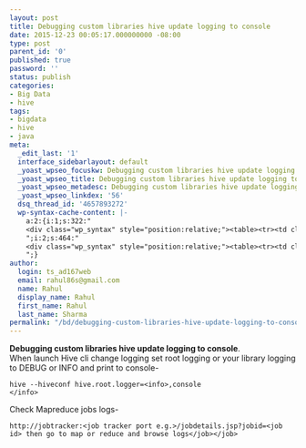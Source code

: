 ```yaml
---
layout: post
title: Debugging custom libraries hive update logging to console
date: 2015-12-23 00:05:17.000000000 -08:00
type: post
parent_id: '0'
published: true
password: ''
status: publish
categories:
- Big Data
- hive
tags:
- bigdata
- hive
- java
meta:
  _edit_last: '1'
  interface_sidebarlayout: default
  _yoast_wpseo_focuskw: Debugging custom libraries hive update logging to console
  _yoast_wpseo_title: Debugging custom libraries hive update logging to console
  _yoast_wpseo_metadesc: Debugging custom libraries hive update logging to console
  _yoast_wpseo_linkdex: '56'
  dsq_thread_id: '4657893272'
  wp-syntax-cache-content: |-
    a:2:{i:1;s:322:"
    <div class="wp_syntax" style="position:relative;"><table><tr><td class="code"><pre class="unix" style="font-family:monospace;">hive --hiveconf hive.root.logger=&lt;INFO|DEBUG&gt;,console</pre></td></tr></table><p class="theCode" style="display:none;">hive --hiveconf hive.root.logger=&lt;INFO|DEBUG&gt;,console</p></div>
    ";i:2;s:464:"
    <div class="wp_syntax" style="position:relative;"><table><tr><td class="code"><pre class="html" style="font-family:monospace;">http://jobtracker:&lt;job tracker port e.g. 50030&gt;/jobdetails.jsp?jobid=&lt;job id&gt; then go to map or reduce and browse logs</pre></td></tr></table><p class="theCode" style="display:none;">http://jobtracker:&lt;job tracker port e.g. 50030&gt;/jobdetails.jsp?jobid=&lt;job id&gt; then go to map or reduce and browse logs</p></div>
    ";}
author:
  login: ts_ad167web
  email: rahul86s@gmail.com
  name: Rahul
  display_name: Rahul
  first_name: Rahul
  last_name: Sharma
permalink: "/bd/debugging-custom-libraries-hive-update-logging-to-console/"
---
```

 **Debugging custom libraries hive update logging to console**.  
When launch Hive cli change logging set root logging or your library logging to DEBUG or INFO and print to console-

```
hive --hiveconf hive.root.logger=<info>,console
</info>
```

Check Mapreduce jobs logs-

```
http://jobtracker:<job tracker port e.g.>/jobdetails.jsp?jobid=<job id> then go to map or reduce and browse logs</job></job>
```
